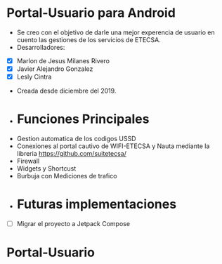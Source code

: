 # Portal-Usuario para Android 

- Se creo con el objetivo de darle una mejor experencia de usuario en cuento las gestiones de los servicios de ETECSA.
- Desarrolladores:
- [x] Marlon de Jesus Milanes Rivero
- [x] Javier Alejandro Gonzalez
- [x] Lesly Cintra
- Creada desde diciembre del 2019.
- # Funciones Principales
- Gestion automatica de los codigos USSD
- Conexiones al portal cautivo de WIFI-ETECSA y Nauta mediante la libreria https://github.com/suitetecsa/
- Firewall
- Widgets y Shortcust
- Burbuja con Mediciones de trafico
- # Futuras implementaciones
- [ ] Migrar el proyecto a Jetpack Compose

# Portal-Usuario

